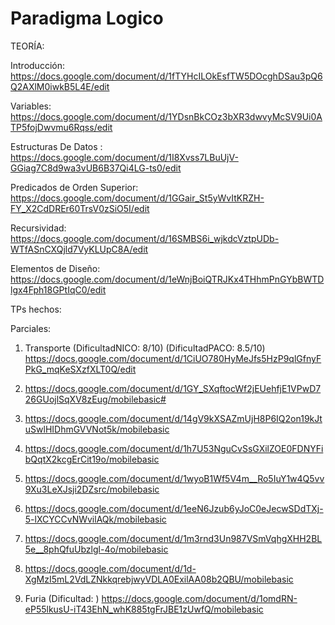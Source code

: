 # Paradigma Logico

TEORÍA:

Introducción: https://docs.google.com/document/d/1fTYHcILOkEsfTW5DOcghDSau3pQ6Q2AXlM0iwkB5L4E/edit

Variables: https://docs.google.com/document/d/1YDsnBkCOz3bXR3dwvyMcSV9Ui0ATP5fojDwvmu6Rqss/edit

Estructuras De Datos : https://docs.google.com/document/d/1I8Xvss7LBuUjV-GGiag7C8d9wa3vUB6B37Qi4LG-ts0/edit

Predicados de Orden Superior: https://docs.google.com/document/d/1GGair_St5yWvItKRZH-FY_X2CdDREr60TrsV0zSiO5I/edit

Recursividad: https://docs.google.com/document/d/16SMBS6i_wjkdcVztpUDb-WTfASnCXQjld7VyKLUpC8A/edit

Elementos de Diseño: https://docs.google.com/document/d/1eWnjBoiQTRJKx4THhmPnGYbBWTDlgx4Fph18GPtIqC0/edit

TPs hechos:

Parciales: 

1) Transporte (DificultadNICO: 8/10) (DificultadPACO: 8.5/10) https://docs.google.com/document/d/1CiUO780HyMeJfs5HzP9qlGfnyFPkG_mqKeSXzfXLT0Q/edit             

2) https://docs.google.com/document/d/1GY_SXqftocWf2jEUehfjE1VPwD726GUojlSqXV8zEug/mobilebasic#

3) https://docs.google.com/document/d/14gV9kXSAZmUjH8P6IQ2on19kJtuSwlHIDhmGVVNot5k/mobilebasic

4) https://docs.google.com/document/d/1h7U53NguCvSsGXilZOE0FDNYFibQqtX2kcgErCit19o/mobilebasic 

5) https://docs.google.com/document/d/1wyoB1Wf5V4m__Ro5IuY1w4Q5vv9Xu3LeXJsji2DZsrc/mobilebasic

6) https://docs.google.com/document/d/1eeN6Jzub6yJoC0eJecwSDdTXj-5-lXCYCCvNWvilAQk/mobilebasic

7) https://docs.google.com/document/d/1m3rnd3Un987VSmVqhgXHH2BL5e__8phQfuUbzlgl-4o/mobilebasic

8) https://docs.google.com/document/d/1d-XgMzI5mL2VdLZNkkqrebjwyVDLA0ExilAA08b2QBU/mobilebasic

9) Furia (Dificultad: ) https://docs.google.com/document/d/1omdRN-eP55lkusU-iT43EhN_whK885tgFrJBE1zUwfQ/mobilebasic
